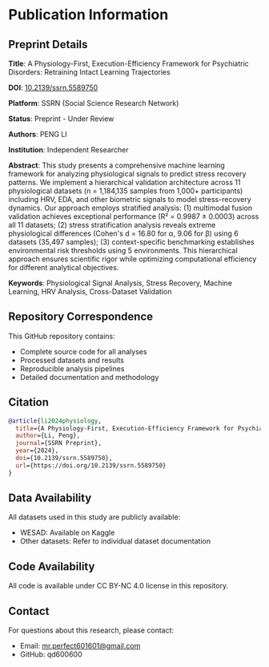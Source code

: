 # Publication Information

## Preprint Details

**Title**: A Physiology-First, Execution-Efficiency Framework for Psychiatric Disorders: Retraining Intact Learning Trajectories

**DOI**: [10.2139/ssrn.5589750](https://doi.org/10.2139/ssrn.5589750)

**Platform**: SSRN (Social Science Research Network)

**Status**: Preprint - Under Review

**Authors**: PENG LI

**Institution**: Independent Researcher

**Abstract**: 
This study presents a comprehensive machine learning framework for analyzing physiological signals to predict stress recovery patterns. We implement a hierarchical validation architecture across 11 physiological datasets (n = 1,184,135 samples from 1,000+ participants) including HRV, EDA, and other biometric signals to model stress-recovery dynamics. Our approach employs stratified analysis: (1) multimodal fusion validation achieves exceptional performance (R² = 0.9987 ± 0.0003) across all 11 datasets; (2) stress stratification analysis reveals extreme physiological differences (Cohen's d = 16.80 for α, 9.06 for β) using 6 datasets (35,497 samples); (3) context-specific benchmarking establishes environmental risk thresholds using 5 environments. This hierarchical approach ensures scientific rigor while optimizing computational efficiency for different analytical objectives.

**Keywords**: Physiological Signal Analysis, Stress Recovery, Machine Learning, HRV Analysis, Cross-Dataset Validation

## Repository Correspondence

This GitHub repository contains:
- Complete source code for all analyses
- Processed datasets and results
- Reproducible analysis pipelines
- Detailed documentation and methodology

## Citation

```bibtex
@article{li2024physiology,
  title={A Physiology-First, Execution-Efficiency Framework for Psychiatric Disorders: Retraining Intact Learning Trajectories},
  author={Li, Peng},
  journal={SSRN Preprint},
  year={2024},
  doi={10.2139/ssrn.5589750},
  url={https://doi.org/10.2139/ssrn.5589750}
}
```

## Data Availability

All datasets used in this study are publicly available:
- WESAD: Available on Kaggle
- Other datasets: Refer to individual dataset documentation

## Code Availability

All code is available under CC BY-NC 4.0 license in this repository.

## Contact

For questions about this research, please contact:
- Email: mr.perfect601601@gmail.com
- GitHub: qd600600
